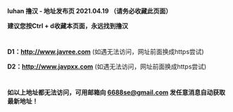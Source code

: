 ****luhan 撸汉 - 地址发布页 2021.04.19 （请务必收藏此页面）****

****建议您按Ctrl + d收藏本页面，永远找到撸汉****

#

****D1：http://www.javree.com**** (如遇无法访问，网址前面换成https尝试)

****D2：http://www.javpxx.com**** (如遇无法访问，网址前面换成https尝试)

#

****如以上地址都无法访问，可用邮箱向 6688se@gmail.com 发任意消息自动获取最新地址！****
